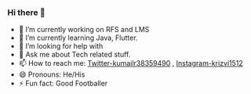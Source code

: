 ### Hi there 👋
- 🔭 I’m currently working on RFS and LMS
- 🌱 I’m currently learning Java, Flutter.
- 🤔 I’m looking for help with 
- 💬 Ask me about Tech related stuff.
- 📫 How to reach me: [Twitter-kumailr38359490](https://twitter.com/kumailr38359490) , [Instagram-krizvi1512](https://www.instagram.com/krizvi1512)
- 😄 Pronouns: He/His
- ⚡ Fun fact: Good Footballer

